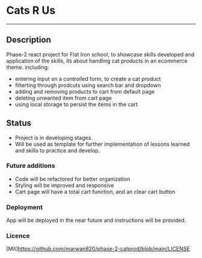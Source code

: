 # Cats R Us

---

## Description

Phase-2 react project for Flat Iron school, to showcase skills developed and application of the skills, its about handling cat products in an ecommerce theme. including:

- entering input on a controlled form, to create a cat product
- filterting through prodcuts using search bar and dropdown
- adding and removing products to cart from default page
- deleting unwanted item from cart page
- using local storage to persist the items in the cart

## Status

- Project is in developing stages.
- Will be used as template for further implementation of lessons learned and skills to practice and develop.

### Future additions 
- Code will be refactored for better organization
- Styling will be improved and responsive
- Cart page will have a total cart function, and an clear cart button

### Deployment

App will be deployed in the near future and instructions will be provided.

### Licence
[Mit]https://github.com/marwan820/phase-2-catprod/blob/main/LICENSE
